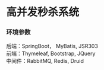 # 高并发秒杀系统
### 环境参数
后端：SpringBoot， MyBatis, JSR303   
前端：Thymeleaf, Bootstrap, JQuery  
中间件：RabbitMQ, Redis, Druid  
